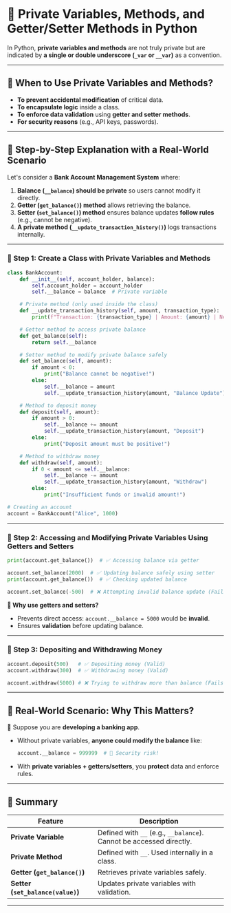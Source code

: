 # 🔹 Private Variables, Methods, and Getter/Setter Methods in Python

In Python, **private variables and methods** are not truly private but are indicated by **a single or double underscore (`_var` or `__var`)** as a convention.

---

## 🔹 When to Use Private Variables and Methods?
- **To prevent accidental modification** of critical data.
- **To encapsulate logic** inside a class.
- **To enforce data validation** using **getter and setter methods**.
- **For security reasons** (e.g., API keys, passwords).

---

## 🔹 Step-by-Step Explanation with a Real-World Scenario
Let's consider a **Bank Account Management System** where:
1. **Balance (`__balance`) should be private** so users cannot modify it directly.
2. **Getter (`get_balance()`) method** allows retrieving the balance.
3. **Setter (`set_balance()`) method** ensures balance updates **follow rules** (e.g., cannot be negative).
4. **A private method (`__update_transaction_history()`)** logs transactions internally.

---

### **📌 Step 1: Create a Class with Private Variables and Methods**
```python
class BankAccount:
    def __init__(self, account_holder, balance):
        self.account_holder = account_holder
        self.__balance = balance  # Private variable

    # Private method (only used inside the class)
    def __update_transaction_history(self, amount, transaction_type):
        print(f"Transaction: {transaction_type} | Amount: {amount} | New Balance: {self.__balance}")

    # Getter method to access private balance
    def get_balance(self):
        return self.__balance

    # Setter method to modify private balance safely
    def set_balance(self, amount):
        if amount < 0:
            print("Balance cannot be negative!")
        else:
            self.__balance = amount
            self.__update_transaction_history(amount, "Balance Update")

    # Method to deposit money
    def deposit(self, amount):
        if amount > 0:
            self.__balance += amount
            self.__update_transaction_history(amount, "Deposit")
        else:
            print("Deposit amount must be positive!")

    # Method to withdraw money
    def withdraw(self, amount):
        if 0 < amount <= self.__balance:
            self.__balance -= amount
            self.__update_transaction_history(amount, "Withdraw")
        else:
            print("Insufficient funds or invalid amount!")

# Creating an account
account = BankAccount("Alice", 1000)
```

---

### **📌 Step 2: Accessing and Modifying Private Variables Using Getters and Setters**
```python
print(account.get_balance())  # ✅ Accessing balance via getter

account.set_balance(2000)  # ✅ Updating balance safely using setter
print(account.get_balance())  # ✅ Checking updated balance

account.set_balance(-500)  # ❌ Attempting invalid balance update (Fails)
```
**🔹 Why use getters and setters?**
- Prevents direct access: `account.__balance = 5000` would be **invalid**.
- Ensures **validation** before updating balance.

---

### **📌 Step 3: Depositing and Withdrawing Money**
```python
account.deposit(500)   # ✅ Depositing money (Valid)
account.withdraw(300)  # ✅ Withdrawing money (Valid)

account.withdraw(5000) # ❌ Trying to withdraw more than balance (Fails)
```

---

## 🔹 Real-World Scenario: Why This Matters?
🔹 Suppose you are **developing a banking app**.  
- Without private variables, **anyone could modify the balance** like:
  ```python
  account.__balance = 999999  # 🚨 Security risk!
  ```
- With **private variables + getters/setters**, you **protect** data and enforce rules.

---

## 🔹 Summary
| Feature | Description |
|---------|------------|
| **Private Variable** | Defined with `__` (e.g., `__balance`). Cannot be accessed directly. |
| **Private Method** | Defined with `__`. Used internally in a class. |
| **Getter (`get_balance()`)** | Retrieves private variables safely. |
| **Setter (`set_balance(value)`)** | Updates private variables with validation. |

---

